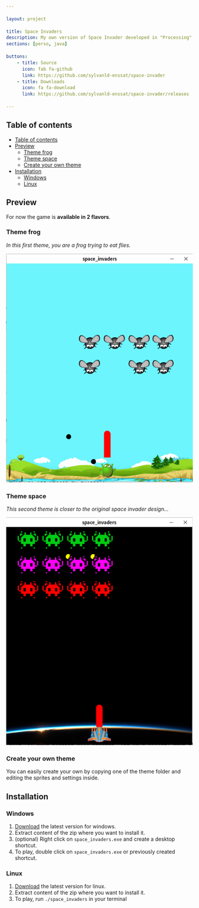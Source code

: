 ```yaml
---

layout: project

title: Space Invaders
description: My own version of Space Invader developed in "Processing"
sections: [perso, java]

buttons: 
    - title: Source
      icon: fab fa-github
      link: https://github.com/sylvanld-enssat/space-invader
    - title: Downloads
      icon: fa fa-download
      link: https://github.com/sylvanld-enssat/space-invader/releases

---
```


## Table of contents

- [Table of contents](#table-of-contents)
- [Preview](#preview)
  - [Theme frog](#theme-frog)
  - [Theme space](#theme-space)
  - [Create your own theme](#create-your-own-theme)
- [Installation](#installation)
  - [Windows](#windows)
  - [Linux](#linux)

## Preview

For now the game is **available in 2 flavors**. 

### Theme frog

*In this first theme, you are a frog trying to eat flies.*

![](./img/preview_theme_frog.png)

### Theme space

*This second theme is closer to the original space invader design...*

![](./img/preview_theme_space.png)

### Create your own theme

You can easily create your own by copying one of the theme folder and editing the sprites and settings inside.

## Installation

### Windows

1. [Download](https://github.com/ENSSAT/space-invader/releases/) the latest version for windows.
2. Extract content of the zip where you want to install it.
3. (optional) Right click on `space_invaders.exe` and create a desktop shortcut.
4. To play, double click on `space_invaders.exe` or previously created shortcut.

### Linux

1. [Download](https://github.com/ENSSAT/space-invader/releases/) the latest version for linux.
2. Extract content of the zip where you want to install it.
3. To play, run `./space_invaders` in your terminal